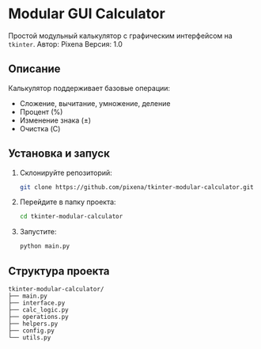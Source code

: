 # Modular GUI Calculator

Простой модульный калькулятор с графическим интерфейсом на `tkinter`.
Автор: Pixena
Версия: 1.0

## Описание
Калькулятор поддерживает базовые операции:
- Сложение, вычитание, умножение, деление
- Процент (%)
- Изменение знака (±)
- Очистка (C)

## Установка и запуск
1. Склонируйте репозиторий:
   ```bash
   git clone https://github.com/pixena/tkinter-modular-calculator.git
   ```
2. Перейдите в папку проекта:
   ```bash
   cd tkinter-modular-calculator
   ```
3. Запустите:
   ```bash
   python main.py
   ```

## Структура проекта
```
tkinter-modular-calculator/
├── main.py          
├── interface.py     
├── calc_logic.py    
├── operations.py   
├── helpers.py     
├── config.py        
└── utils.py         
```